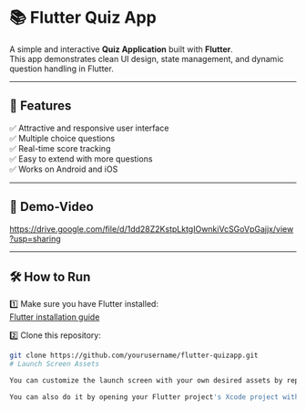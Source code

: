 # 📚 Flutter Quiz App

A simple and interactive **Quiz Application** built with **Flutter**.  
This app demonstrates clean UI design, state management, and dynamic question handling in Flutter.

---

## 🚀 Features
✅ Attractive and responsive user interface  
✅ Multiple choice questions  
✅ Real-time score tracking  
✅ Easy to extend with more questions  
✅ Works on Android and iOS

---

## 📸 Demo-Video
https://drive.google.com/file/d/1dd28Z2KstpLktgIOwnkiVcSGoVpGajjx/view?usp=sharing

---

## 🛠️ How to Run
1️⃣ Make sure you have Flutter installed:  
[Flutter installation guide](https://flutter.dev/docs/get-started/install)  

2️⃣ Clone this repository:
```bash
git clone https://github.com/yourusername/flutter-quizapp.git
# Launch Screen Assets

You can customize the launch screen with your own desired assets by replacing the image files in this directory.

You can also do it by opening your Flutter project's Xcode project with `open ios/Runner.xcworkspace`, selecting `Runner/Assets.xcassets` in the Project Navigator and dropping in the desired images.
